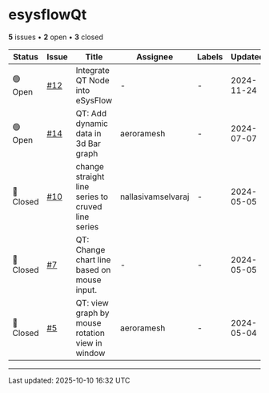 # esysflowQt

**5** issues • **2** open • **3** closed

<table class="github-issue-table">
<thead>
<tr>
<th>Status</th>
<th>Issue</th>
<th>Title</th>
<th>Assignee</th>
<th>Labels</th>
<th>Updated</th>
</tr>
</thead>
<tbody>
<tr><td>🟢 Open</td><td><a href='./issue-12-Integrate-QT-Node-into-eSysFlow.md'>#12</a></td><td>Integrate QT Node into eSysFlow</td><td>-</td><td>-</td><td>2024-11-24</td></tr>
<tr><td>🟢 Open</td><td><a href='./issue-14-QT-Add-dynamic-data-in-3d-Bar-graph.md'>#14</a></td><td>QT: Add dynamic data in 3d Bar graph</td><td>aeroramesh</td><td>-</td><td>2024-07-07</td></tr>
<tr><td>🔴 Closed</td><td><a href='./issue-10-change-straight-line-series-to-cruved-line-series.md'>#10</a></td><td>change straight line series to cruved line series</td><td>nallasivamselvaraj</td><td>-</td><td>2024-05-05</td></tr>
<tr><td>🔴 Closed</td><td><a href='./issue-7-QT-Change-chart-line-based-on-mouse-input.md'>#7</a></td><td>QT: Change chart line based on mouse input.</td><td>-</td><td>-</td><td>2024-05-05</td></tr>
<tr><td>🔴 Closed</td><td><a href='./issue-5-QT-view-graph-by-mouse-rotation-view-in-window.md'>#5</a></td><td>QT: view graph by mouse rotation view in window</td><td>aeroramesh</td><td>-</td><td>2024-05-04</td></tr>
</tbody>
</table>

---

Last updated: 2025-10-10 16:32 UTC